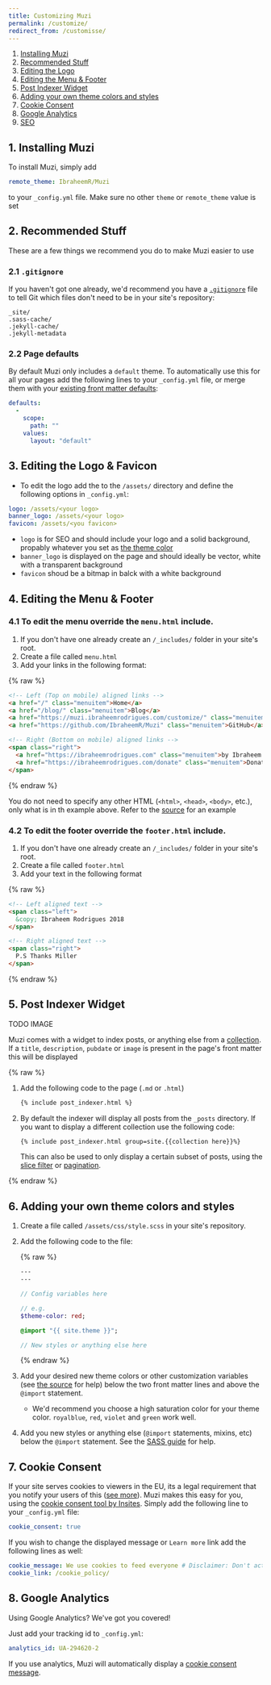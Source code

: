 ```yaml
---
title: Customizing Muzi
permalink: /customize/
redirect_from: /customisse/
---
```



1. [Installing Muzi](#1-installing-muzi)
2. [Recommended Stuff](#2-recommended-stuff)
3. [Editing the Logo](#3-editing-the-logo)
4. [Editing the Menu & Footer](#4-editing-the-menu--footer)
5. [Post Indexer Widget](#5-post-indexer-widget)
6. [Adding your own theme colors and styles](#6-adding-your-own-theme-colors-and-styles)
7. [Cookie Consent](#7-cookie-consent)
8. [Google Analytics](#8-google-analytics)
9. [SEO](https://jekyll.github.io/jekyll-seo-tag/)

## 1. Installing Muzi

To install Muzi, simply add

```yaml
remote_theme: IbraheemR/Muzi
```

to your `_config.yml` file.
Make sure no other `theme` or `remote_theme` value is set

## 2. Recommended Stuff

These are a few things we recommend you do to make Muzi easier to use

### 2.1 `.gitignore`

If you haven't got one already, we'd recommend you have a [`.gitignore`](https://help.github.com/articles/ignoring-files/) file to tell Git which files don't need to be in your site's repository:

```
_site/
.sass-cache/
.jekyll-cache/
.jekyll-metadata
```

### 2.2 Page defaults

By default Muzi only includes a `default` theme. To automatically use this for all your pages add the following lines to your `_config.yml` file, or merge them with your [existing front matter defaults](https://jekyllrb.com/docs/configuration/front-matter-defaults/):

```yaml
defaults:
  -
    scope:
      path: ""
    values:
      layout: "default"
```


## 3. Editing the Logo & Favicon

- To edit the logo add the to the `/assets/` directory and define the following options in `_config.yml`:

```yaml
logo: /assets/<your logo>
banner_logo: /assets/<your logo>
favicon: /assets/<you favicon>
```

- `logo` is for SEO and should include your logo and a solid background, propably whatever you set as [the theme color](#5-adding-your-own-theme-colors-and-styles)
- `banner_logo` is displayed on the page and should ideally be vector, white with a transparent background
- `favicon` shoud be a bitmap in balck with a white background

## 4. Editing the Menu & Footer

### 4.1 To edit the menu override the `menu.html` include. 

1. If you don't have one already create an `/_includes/` folder in your site's root.
2. Create a file called `menu.html`
3. Add your links in the following format:

{% raw %}
```html
<!-- Left (Top on mobile) aligned links -->
<a href="/" class="menuitem">Home</a>
<a href="/blog/" class="menuitem">Blog</a>
<a href="https://muzi.ibraheemrodrigues.com/customize/" class="menuitem">Customize</a>
<a href="https://github.com/IbraheemR/Muzi" class="menuitem">GitHub</a>

<!-- Right (Bottom on mobile) aligned links -->
<span class="right">
  <a href="https://ibraheemrodrigues.com" class="menuitem">by Ibraheem Rodrigues</a>
  <a href="https://ibraheemrodrigues.com/donate" class="menuitem">Donate</a>
</span>
```
{% endraw %}

  You do not need to specify any other HTML (`<html>`, `<head>`, `<body>`, etc.), only what is in th example above. Refer to the [source](https://github.com/IbraheemR/Muzi/blob/master/_includes/menu.html) for an example

### 4.2 To edit the footer override the `footer.html` include. 

1. If you don't have one already create an `/_includes/` folder in your site's root.
2. Create a file called `footer.html`
3. Add your text in the following format

{% raw %}
```html
<!-- Left aligned text -->
<span class="left">
  &copy; Ibraheem Rodrigues 2018
</span>

<!-- Right aligned text -->
<span class="right">
  P.S Thanks Miller
</span>
```
{% endraw %}

## 5. Post Indexer Widget

TODO IMAGE

Muzi comes with a widget to index posts, or anything else from a [collection](https://jekyllrb.com/docs/collections/). If a `title`, `description`, `pubdate` or `image` is present in the page's front matter this will be displayed

{% raw %}

1. Add the following code to the page (`.md` or `.html`)
    ```html
    {% include post_indexer.html %}
    ```
2. By default the indexer will display all posts from the `_posts` directory. If you want to display a different collection use the following code:
    ```html
    {% include post_indexer.html group=site.{{collection here}}%}
    ```
    This can also be used to only display a certain subset of posts, using the [slice filter](https://shopify.github.io/liquid/filters/slice/) or [pagination](https://jekyllrb.com/docs/pagination/).

{% endraw %}

## 6. Adding your own theme colors and styles

1. Create a file called `/assets/css/style.scss` in your site's repository.
2. Add the following code to the file:

    {% raw %}

    ```sass
    ---
    ---

    // Config variables here

    // e.g.
    $theme-color: red;

    @import "{{ site.theme }}";

    // New styles or anything else here
    ```

    {% endraw %}

3. Add your desired new theme colors or other customization variables (see [the source](https://github.com/IbraheemR/Muzi/blob/master/_sass/variables.scss) for help) below the two front matter lines and above the `@import` statement.
    - We'd recommend you choose a high saturation color for your theme color. `royalblue`, `red`, `violet` and `green` work well.
4. Add you new styles or anything else (`@import` statements, mixins, etc) below the `@import` statement. See the [SASS guide](https://sass-lang.com/guide) for help.

## 7. Cookie Consent

If your site serves cookies to viewers in the EU, its a legal requirement that you notify your users of this ([see more](https://cookiesandyou.com/)). Muzi makes this easy for you, using the [cookie consent tool by Insites](https://cookieconsent.insites.com/). Simply add the following line to your `_config.yml` file:

```yaml
cookie_consent: true
```

If you wish to change the displayed message or `Learn more` link add the following lines as well:
```yaml
cookie_message: We use cookies to feed everyone # Disclaimer: Don't actually put something like this
cookie_link: /cookie_policy/
```

## 8. Google Analytics

Using Google Analytics? We've got you covered!

Just add your tracking id to `_config.yml`:

```yaml
analytics_id: UA-294620-2
```

If you use analytics, Muzi will automatically display a [cookie consent message](#6-cookie-consent).
